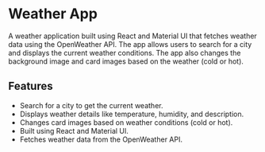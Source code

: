 # Weather App

A weather application built using React and Material UI that fetches weather data using the OpenWeather API. The app allows users to search for a city and displays the current weather conditions. The app also changes the background image and card images based on the weather (cold or hot).

## Features
- Search for a city to get the current weather.
- Displays weather details like temperature, humidity, and description.
- Changes card images based on weather conditions (cold or hot).
- Built using React and Material UI.
- Fetches weather data from the OpenWeather API.

